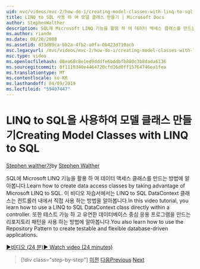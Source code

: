 ```yaml
---
uid: mvc/videos/mvc-2/how-do-i/creating-model-classes-with-linq-to-sql
title: LINQ to SQL 사용 하 여 모델 클래스 만들기 | Microsoft Docs
author: StephenWalther
description: SQL에 Microsoft LINQ 기능을 활용 하 여 데이터 액세스 클래스를 만드는 방법에 알아봅니다. 이 비디오 자습서에서는 LINQ to SQL DataContext를 사용 하는 방법 알아보기...
ms.author: riande
ms.date: 08/20/2008
ms.assetid: d33d89ca-bb2a-4fb2-a0fa-0b423d710acb
msc.legacyurl: /mvc/videos/mvc-2/how-do-i/creating-model-classes-with-linq-to-sql
msc.type: video
ms.openlocfilehash: 08ea68c8e1ed9dddfe6bddbfb880c3b8dada6136
ms.sourcegitcommit: 0f1119340e4464720cfd16d0ff15764746ea1fea
ms.translationtype: MT
ms.contentlocale: ko-KR
ms.lasthandoff: 04/09/2019
ms.locfileid: "59407447"
---
```

# <a name="creating-model-classes-with-linq-to-sql"></a><span data-ttu-id="d2031-104">LINQ to SQL을 사용하여 모델 클래스 만들기</span><span class="sxs-lookup"><span data-stu-id="d2031-104">Creating Model Classes with LINQ to SQL</span></span>

<span data-ttu-id="d2031-105">[Stephen walther가](https://github.com/StephenWalther)</span><span class="sxs-lookup"><span data-stu-id="d2031-105">by [Stephen Walther](https://github.com/StephenWalther)</span></span>

<span data-ttu-id="d2031-106">SQL에 Microsoft LINQ 기능을 활용 하 여 데이터 액세스 클래스를 만드는 방법에 알아봅니다.</span><span class="sxs-lookup"><span data-stu-id="d2031-106">Learn how to create data access classes by taking advantage of Microsoft LINQ to SQL.</span></span> <span data-ttu-id="d2031-107">이 비디오 자습서에서는 LINQ to SQL DataContext 클래스는 컨트롤러 내에서 직접 사용 하는 방법을 알아봅니다.</span><span class="sxs-lookup"><span data-stu-id="d2031-107">In this video tutorial, you learn how to use a LINQ to SQL DataContext class directly within a controller.</span></span> <span data-ttu-id="d2031-108">또한 테스트 가능 하 고 유연한 데이터베이스 중심 응용 프로그램을 만드는 리포지토리 패턴을 사용 하는 방법에 알아봅니다.</span><span class="sxs-lookup"><span data-stu-id="d2031-108">You also learn how to use the Repository Pattern to create testable and flexible database-driven applications.</span></span>

[<span data-ttu-id="d2031-109">&#9654;비디오 (24 분)</span><span class="sxs-lookup"><span data-stu-id="d2031-109">&#9654; Watch video (24 minutes)</span></span>](https://channel9.msdn.com/Blogs/ASP-NET-Site-Videos/creating-model-classes-with-linq-to-sql)

> [!div class="step-by-step"]
> <span data-ttu-id="d2031-110">[이전](creating-custom-html-helpers.md)
> [다음](displaying-a-table-of-database-data.md)</span><span class="sxs-lookup"><span data-stu-id="d2031-110">[Previous](creating-custom-html-helpers.md)
[Next](displaying-a-table-of-database-data.md)</span></span>
